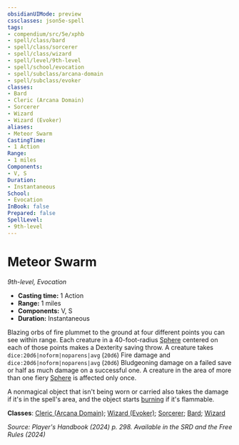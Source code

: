 ```yaml
---
obsidianUIMode: preview
cssclasses: json5e-spell
tags:
- compendium/src/5e/xphb
- spell/class/bard
- spell/class/sorcerer
- spell/class/wizard
- spell/level/9th-level
- spell/school/evocation
- spell/subclass/arcana-domain
- spell/subclass/evoker
classes:
- Bard
- Cleric (Arcana Domain)
- Sorcerer
- Wizard
- Wizard (Evoker)
aliases:
- Meteor Swarm
CastingTime: 
- 1 Action
Range:
- 1 miles
Components:
- V, S
Duration:
- Instantaneous
School:
- Evocation
InBook: false
Prepared: false
SpellLevel:
- 9th-level
---
```

# Meteor Swarm
*9th-level, Evocation*  


- **Casting time:** 1 Action
- **Range:** 1 miles
- **Components:** V, S
- **Duration:** Instantaneous

Blazing orbs of fire plummet to the ground at four different points you can see within range. Each creature in a 40-foot-radius [Sphere](/3-Mechanics/CLI/variant-rules/sphere-area-of-effect-xphb.md) centered on each of those points makes a Dexterity saving throw. A creature takes `dice:20d6|noform|noparens|avg` (`20d6`) Fire damage and `dice:20d6|noform|noparens|avg` (`20d6`) Bludgeoning damage on a failed save or half as much damage on a successful one. A creature in the area of more than one fiery [Sphere](/3-Mechanics/CLI/variant-rules/sphere-area-of-effect-xphb.md) is affected only once.

A nonmagical object that isn't being worn or carried also takes the damage if it's in the spell's area, and the object starts [burning](/3-Mechanics/CLI/traps-hazards/burning-xphb.md) if it's flammable.

**Classes**: [Cleric (Arcana Domain)](/3-Mechanics/CLI/lists/list-spells-classes-arcana-domain-scag.md "subclass=SCAG;class=XPHB"); [Wizard (Evoker)](/3-Mechanics/CLI/lists/list-spells-classes-evoker-xphb.md "subclass=XPHB;class=XPHB"); [Sorcerer](/3-Mechanics/CLI/lists/list-spells-classes-sorcerer.md); [Bard](/3-Mechanics/CLI/lists/list-spells-classes-bard.md); [Wizard](/3-Mechanics/CLI/lists/list-spells-classes-wizard.md)

*Source: Player's Handbook (2024) p. 298. Available in the <span title='Systems Reference Document (5.2)'>SRD</span> and the Free Rules (2024)*